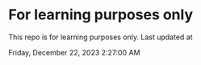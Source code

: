 # For learning purposes only
This repo is for learning purposes only.
Last updated at

Friday, December 22, 2023 2:27:00 AM

